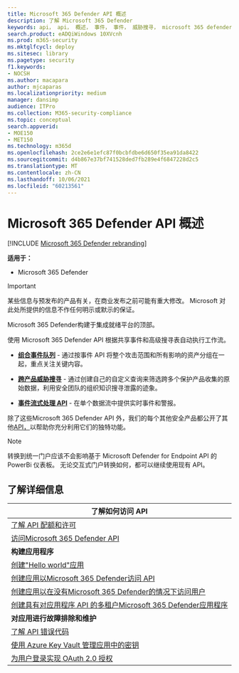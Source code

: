 ```yaml
---
title: Microsoft 365 Defender API 概述
description: 了解 Microsoft 365 Defender
keywords: api， api， 概述， 事件， 事件， 威胁搜寻， microsoft 365 defender
search.product: eADQiWindows 10XVcnh
ms.prod: m365-security
ms.mktglfcycl: deploy
ms.sitesec: library
ms.pagetype: security
f1.keywords:
- NOCSH
ms.author: macapara
author: mjcaparas
ms.localizationpriority: medium
manager: dansimp
audience: ITPro
ms.collection: M365-security-compliance
ms.topic: conceptual
search.appverid:
- MOE150
- MET150
ms.technology: m365d
ms.openlocfilehash: 2ce2e6e1efc87f0bcbfdbe6d650f35ea91da8422
ms.sourcegitcommit: d4b867e37bf741528ded7fb289e4f6847228d2c5
ms.translationtype: MT
ms.contentlocale: zh-CN
ms.lasthandoff: 10/06/2021
ms.locfileid: "60213561"
---
```

# <a name="overview-of-microsoft-365-defender-apis"></a>Microsoft 365 Defender API 概述

[!INCLUDE [Microsoft 365 Defender rebranding](../includes/microsoft-defender.md)]

**适用于：**

- Microsoft 365 Defender

> [!IMPORTANT]
> 某些信息与预发布的产品有关，在商业发布之前可能有重大修改。 Microsoft 对此处所提供的信息不作任何明示或默示的保证。

Microsoft 365 Defender构建于集成就绪平台的顶部。

使用 Microsoft 365 Defender API 根据共享事件和高级搜寻表自动执行工作流。

- **[组合事件队列](api-incident.md)** - 通过按事件 API 将整个攻击范围和所有影响的资产分组在一起，重点关注关键内容。

- **[跨产品威胁搜寻](api-advanced-hunting.md)** - 通过创建自己的自定义查询来筛选跨多个保护产品收集的原始数据，利用安全团队的组织知识搜寻泄露的迹象。

- **[事件流式处理 API](streaming-api.md)** - 在单个数据流中提供实时事件和警报。

除了这些Microsoft 365 Defender API 外，我们的每个其他安全产品都公开了其他[API，](api-articles.md)以帮助你充分利用它们的独特功能。

> [!NOTE]
> 转换到统一门户应该不会影响基于 Microsoft Defender for Endpoint API 的 PowerBi 仪表板。 无论交互式门户转换如何，都可以继续使用现有 API。

## <a name="learn-more"></a>了解详细信息

| **了解如何访问 API** |
|-|
| [了解 API 配额和许可](api-terms.md) |
| [访问Microsoft 365 Defender API](api-access.md) |
| **构建应用程序** |
| [创建"Hello world"应用](api-hello-world.md) |
| [创建应用以Microsoft 365 Defender访问 API](api-create-app-user-context.md) |
| [创建应用以在没有Microsoft 365 Defender的情况下访问用户](api-create-app-web.md) |
| [创建具有对应用程序 API 的多租户Microsoft 365 Defender应用程序](api-partner-access.md) |
| **对应用进行故障排除和维护** |
| [了解 API 错误代码](api-error-codes.md) |
| [使用 Azure Key Vault 管理应用中的密钥](/learn/modules/manage-secrets-with-azure-key-vault/) |
| [为用户登录实现 OAuth 2.0 授权](/azure/active-directory/develop/active-directory-v2-protocols-oauth-code) |
